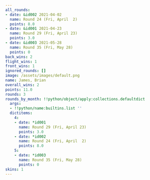 ```yaml
---
all_rounds:
- date: &id002 2021-04-02
  name: Round 24 (Fri, April  2)
  points: 8.0
- date: &id001 2021-04-23
  name: Round 29 (Fri, April 23)
  points: 3.0
- date: &id003 2021-05-28
  name: Round 35 (Fri, May 28)
  points: 0
back_wins: 2
flight_wins: 1
front_wins: 1
ignored_rounds: []
image: /assets/images/default.png
name: James, Brian
overall_wins: 2
points: 11.0
rounds: 3
rounds_by_month: !!python/object/apply:collections.defaultdict
  args:
  - !!python/name:builtins.list ''
  dictitems:
    4:
    - date: *id001
      name: Round 29 (Fri, April 23)
      points: 3.0
    - date: *id002
      name: Round 24 (Fri, April  2)
      points: 8.0
    5:
    - date: *id003
      name: Round 35 (Fri, May 28)
      points: 0
skins: 1
---
```

